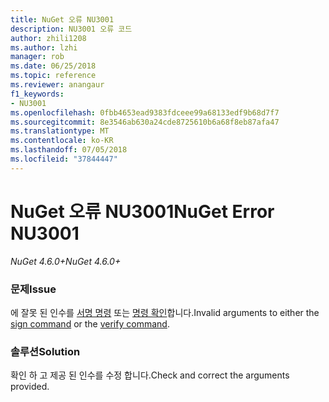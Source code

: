 ```yaml
---
title: NuGet 오류 NU3001
description: NU3001 오류 코드
author: zhili1208
ms.author: lzhi
manager: rob
ms.date: 06/25/2018
ms.topic: reference
ms.reviewer: anangaur
f1_keywords:
- NU3001
ms.openlocfilehash: 0fbb4653ead9383fdceee99a68133edf9b68d7f7
ms.sourcegitcommit: 8e3546ab630a24cde8725610b6a68f8eb87afa47
ms.translationtype: MT
ms.contentlocale: ko-KR
ms.lasthandoff: 07/05/2018
ms.locfileid: "37844447"
---
```

# <a name="nuget-error-nu3001"></a><span data-ttu-id="59ed9-103">NuGet 오류 NU3001</span><span class="sxs-lookup"><span data-stu-id="59ed9-103">NuGet Error NU3001</span></span>

<span data-ttu-id="59ed9-104">*NuGet 4.6.0+*</span><span class="sxs-lookup"><span data-stu-id="59ed9-104">*NuGet 4.6.0+*</span></span>

### <a name="issue"></a><span data-ttu-id="59ed9-105">문제</span><span class="sxs-lookup"><span data-stu-id="59ed9-105">Issue</span></span>
<span data-ttu-id="59ed9-106">에 잘못 된 인수를 [서명 명령](../../tools/cli-ref-sign.md) 또는 [명령 확인](../../tools/cli-ref-verify.md)합니다.</span><span class="sxs-lookup"><span data-stu-id="59ed9-106">Invalid arguments to either the [sign command](../../tools/cli-ref-sign.md) or the [verify command](../../tools/cli-ref-verify.md).</span></span>

### <a name="solution"></a><span data-ttu-id="59ed9-107">솔루션</span><span class="sxs-lookup"><span data-stu-id="59ed9-107">Solution</span></span>
<span data-ttu-id="59ed9-108">확인 하 고 제공 된 인수를 수정 합니다.</span><span class="sxs-lookup"><span data-stu-id="59ed9-108">Check and correct the arguments provided.</span></span>